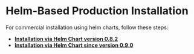 # Helm-Based Production Installation

For commercial installation using helm charts, follow these steps:

* **[Installation via Helm Chart version 0.8.2](helm_082.md)** 
* **[Installation via Helm Chart since version 0.9.0](helm_090.md)**
